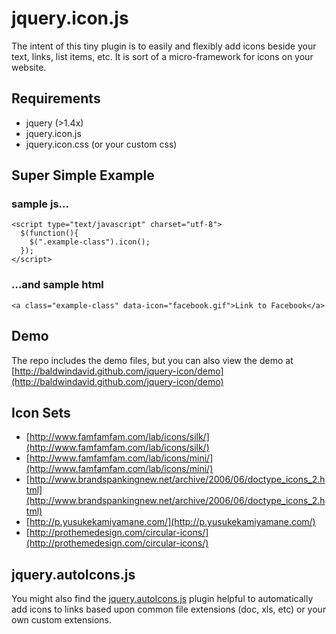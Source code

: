 # jquery.icon.js

The intent of this tiny plugin is to easily and flexibly add icons beside your text, links, list items, etc.  It is sort of a micro-framework for icons on your website.

## Requirements

- jquery (>1.4x)
- jquery.icon.js
- jquery.icon.css (or your custom css)
	
## Super Simple Example

### sample js...

  	<script type="text/javascript" charset="utf-8">
      $(function(){
        $(".example-class").icon();
      });
  	</script>
  	
### ...and sample html

    <a class="example-class" data-icon="facebook.gif">Link to Facebook</a>
    
## Demo

The repo includes the demo files, but you can also view the demo at [http://baldwindavid.github.com/jquery-icon/demo](http://baldwindavid.github.com/jquery-icon/demo)

## Icon Sets
- [http://www.famfamfam.com/lab/icons/silk/](http://www.famfamfam.com/lab/icons/silk/)
- [http://www.famfamfam.com/lab/icons/mini/](http://www.famfamfam.com/lab/icons/mini/)
- [http://www.brandspankingnew.net/archive/2006/06/doctype_icons_2.html](http://www.brandspankingnew.net/archive/2006/06/doctype_icons_2.html)
- [http://p.yusukekamiyamane.com/](http://p.yusukekamiyamane.com/)
- [http://prothemedesign.com/circular-icons/](http://prothemedesign.com/circular-icons/)

## jquery.autoIcons.js

You might also find the [jquery.autoIcons.js](http://github.com/baldwindavid/jquery-autoIcons) plugin helpful to automatically add icons to links based upon common file extensions (doc, xls, etc) or your own custom extensions.
